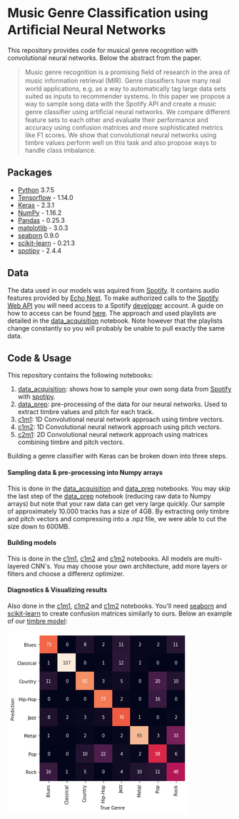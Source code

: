 # Music Genre Classiﬁcation using Artiﬁcial Neural Networks

[spotify]:  https://www.spotify.com/
[developer]: https://developer.spotify.com/
[Spotify Web API]: https://developer.spotify.com/documentation/web-api/
[python]: https://www.python.org/
[tensorflow]: https://www.tensorflow.org/
[keras]: https://keras.io/
[NumPy]: https://numpy.org/
[pandas]: https://pandas.pydata.org/
[matplotlib]: https://matplotlib.org/
[scikit-learn]: https://scikit-learn.org/0.21/
[Echo Nest]: http://the.echonest.com/
[seaborn]: https://seaborn.pydata.org/
[spotipy]:  https://spotipy.readthedocs.io/en/2.9.0/

This repository provides code for musical genre recognition with convolutional neural networks.
Below the abstract from the paper.

> Music genre recognition is a promising ﬁeld of research in the area of music information retrieval (MIR). Genre classiﬁers have many real world applications, e.g. as a way to automatically tag large data sets suited as inputs to recommender systems. In this paper we propose a way to sample song data with the Spotify API and create a music genre classiﬁer using artiﬁcial neural networks. We compare different feature sets to each other and evaluate their performance and accuracy using confusion matrices and more sophisticated metrics like F1 scores. We show that convolutional neural networks using timbre values perform well on this task and also propose ways to handle class imbalance.

## Packages
* [Python] 3.7.5
* [Tensorflow] - 1.14.0
* [Keras] - 2.3.1
* [NumPy] - 1.16.2
* [Pandas] - 0.25.3
* [matplotlib] - 3.0.3
* [seaborn] 0.9.0
* [scikit-learn] - 0.21.3 
* [spotipy] - 2.4.4

## Data

[data_acquisition]:   https://nbviewer.jupyter.org/github/abuchmueller/DeepMusic/blob/master/data_acquisiton.ipynb

The data used in our models was aquired from [Spotify]. It contains audio features provided by [Echo Nest]. To make authorized calls to the [Spotify Web API] you will need access to a Spotify [developer] account. A guide on how to access can be found [here](https://spotipy.readthedocs.io/en/2.9.0/#getting-started). The approach and used playlists are detailed in the [data_acquisition] notebook. Note however that the playlists change constantly so you will probably be unable to pull exactly the same data.

## Code & Usage

This repository contains the following notebooks:

1. [data_acquisition]: shows how to sample your own song data from [Spotify] with [spotipy].
2. [data_prep]: pre-processing of the data for our neural networks. Used to extract timbre values and pitch for each track.
3. [c1m1]: 1D Convolutional neural network approach using timbre vectors.
4. [c1m2]: 1D Convolutional neural network approach using pitch vectors.
5. [c2m1]: 2D Convolutional neural network approach using matrices combining timbre and pitch vectors.


[data_prep]:   https://nbviewer.jupyter.org/github/abuchmueller/DeepMusic/blob/master/data_prep.ipynb
[c1m1]:   https://nbviewer.jupyter.org/github/abuchmueller/DeepMusic/blob/master/c1m1.ipynb
[c1m2]:   https://nbviewer.jupyter.org/github/abuchmueller/DeepMusic/blob/master/c1m2.ipynb
[c2m1]:   https://nbviewer.jupyter.org/github/abuchmueller/DeepMusic/blob/master/c2m1.ipynb


Building a genre classifier with Keras can be broken down into three steps.

#### Sampling data & pre-processing into Numpy arrays

This is done in the [data_acquisition] and [data_prep] notebooks. You may skip the last step of the [data_prep] notebook (reducing raw data to Numpy arrays) but note that your raw data can get very large quickly. Our sample of approximately 10.000 tracks has a size of 4GB. By extracting only timbre and pitch vectors and compressing into a .npz file, we were able to cut the size down to 600MB.

#### Building models

This is done in the [c1m1], [c1m2] and [c1m2] notebooks. All models are multi-layered CNN's. You may choose your own architecture, add more layers or filters and choose a differenz optimizer. 

#### Diagnostics & Visualizing results

Also done in the [c1m1], [c1m2] and [c1m2] notebooks. You'll need [seaborn] and [scikit-learn] to create confusion matrices similarly to ours. Below an example of our [timbre model](https://nbviewer.jupyter.org/github/abuchmueller/DeepMusic/blob/master/c1m1.ipynb
):

![Confusion matrix of c1m1](confusion_matrix_ex.png)



